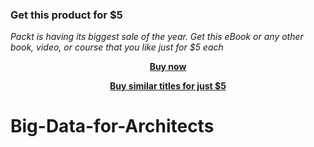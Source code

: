 
### Get this product for $5

<i>Packt is having its biggest sale of the year. Get this eBook or any other book, video, or course that you like just for $5 each</i>


<b><p align='center'>[Buy now](https://packt.link/9781801075596)</p></b>


<b><p align='center'>[Buy similar titles for just $5](https://subscription.packtpub.com/search)</p></b>


# Big-Data-for-Architects